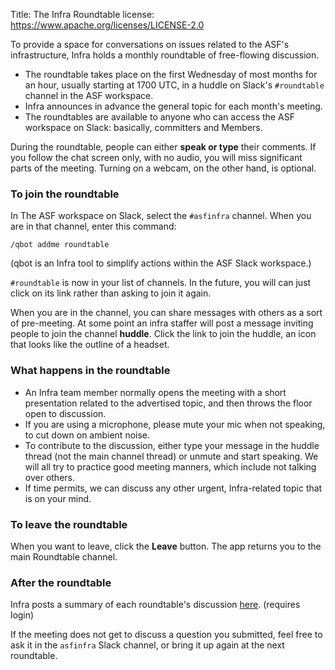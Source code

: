 Title: The Infra Roundtable
license: https://www.apache.org/licenses/LICENSE-2.0

To provide a space for conversations on issues related to the ASF's infrastructure, Infra holds a monthly roundtable of free-flowing discussion.

  - The roundtable takes place on the first Wednesday of most months for an hour, usually starting at 1700 UTC, in a huddle on Slack's `#roundtable` channel in the ASF workspace.
  - Infra announces in advance the general topic for each month's meeting.
  - The roundtables are available to anyone who can access the ASF workspace on Slack: basically, committers and Members.

During the roundtable, people can either **speak or type** their comments. If you follow the chat screen only, with no audio, you will miss significant parts of the meeting. Turning on a webcam, on the other hand, is optional.

### To join the roundtable

In The ASF workspace on Slack, select the `#asfinfra` channel. When you are in that channel, enter this command:

`/qbot addme roundtable`

(qbot is an Infra tool to simplify actions within the ASF Slack workspace.)

`#roundtable` is now in your list of channels. In the future, you will can just click on its link rather than asking to join it again.

When you are in the channel, you can share messages with others as a sort of pre-meeting. At some point an infra staffer will post a message inviting people to join the channel **huddle**. Click the link to join the huddle, an icon that looks like the outline of a headset.

### What happens in the roundtable

  - An Infra team member normally opens the meeting with a short presentation related to the advertised topic, and then throws the floor open to discussion. 
  - If you are using a microphone, please mute your mic when not speaking, to cut down on ambient noise.
  - To contribute to the discussion, either type your message in the huddle thread (not the main channel thread) or unmute and start speaking. We will all try to practice good meeting manners, which include not talking over others.
  - If time permits, we can discuss any other urgent, Infra-related topic that is on your mind.

### To leave the roundtable

When you want to leave, click the **Leave** button. The app returns you to the main Roundtable channel.

### After the roundtable

Infra posts a summary of each roundtable's discussion <a href="https://cwiki.apache.org/confluence/display/INFRA/Infra+Roundtable" target="_blank">here</a>. (requires login)

If the meeting does not get to discuss a question you submitted, feel free to ask it in the `asfinfra` Slack channel, or bring it up again at the next roundtable. 
